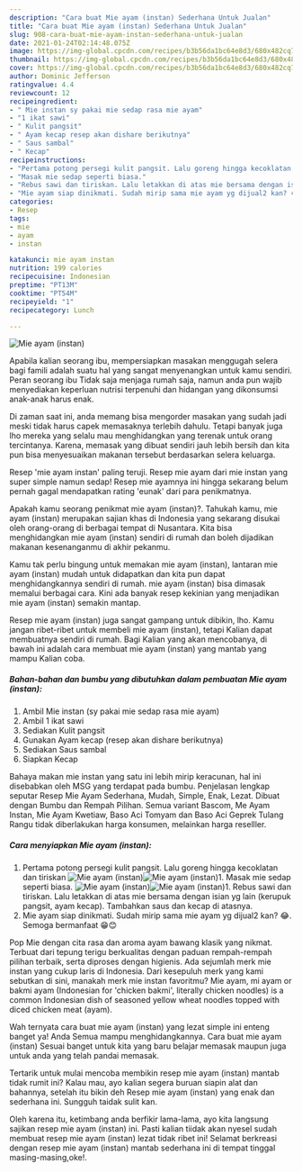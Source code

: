 ```yaml
---
description: "Cara buat Mie ayam (instan) Sederhana Untuk Jualan"
title: "Cara buat Mie ayam (instan) Sederhana Untuk Jualan"
slug: 908-cara-buat-mie-ayam-instan-sederhana-untuk-jualan
date: 2021-01-24T02:14:48.075Z
image: https://img-global.cpcdn.com/recipes/b3b56da1bc64e8d3/680x482cq70/mie-ayam-instan-foto-resep-utama.jpg
thumbnail: https://img-global.cpcdn.com/recipes/b3b56da1bc64e8d3/680x482cq70/mie-ayam-instan-foto-resep-utama.jpg
cover: https://img-global.cpcdn.com/recipes/b3b56da1bc64e8d3/680x482cq70/mie-ayam-instan-foto-resep-utama.jpg
author: Dominic Jefferson
ratingvalue: 4.4
reviewcount: 12
recipeingredient:
- " Mie instan sy pakai mie sedap rasa mie ayam"
- "1 ikat sawi"
- " Kulit pangsit"
- " Ayam kecap resep akan dishare berikutnya"
- " Saus sambal"
- " Kecap"
recipeinstructions:
- "Pertama potong persegi kulit pangsit. Lalu goreng hingga kecoklatan dan tiriskan"
- "Masak mie sedap seperti biasa."
- "Rebus sawi dan tiriskan. Lalu letakkan di atas mie bersama dengan isian yg lain (kerupuk pangsit, ayam kecap). Tambahkan saus dan kecap di atasnya."
- "Mie ayam siap dinikmati. Sudah mirip sama mie ayam yg dijual2 kan? 😂. Semoga bermanfaat 😁😊"
categories:
- Resep
tags:
- mie
- ayam
- instan

katakunci: mie ayam instan 
nutrition: 199 calories
recipecuisine: Indonesian
preptime: "PT13M"
cooktime: "PT54M"
recipeyield: "1"
recipecategory: Lunch

---
```



![Mie ayam (instan)](https://img-global.cpcdn.com/recipes/b3b56da1bc64e8d3/680x482cq70/mie-ayam-instan-foto-resep-utama.jpg)

Apabila kalian seorang ibu, mempersiapkan masakan menggugah selera bagi famili adalah suatu hal yang sangat menyenangkan untuk kamu sendiri. Peran seorang ibu Tidak saja menjaga rumah saja, namun anda pun wajib menyediakan keperluan nutrisi terpenuhi dan hidangan yang dikonsumsi anak-anak harus enak.

Di zaman  saat ini, anda memang bisa mengorder masakan yang sudah jadi meski tidak harus capek memasaknya terlebih dahulu. Tetapi banyak juga lho mereka yang selalu mau menghidangkan yang terenak untuk orang tercintanya. Karena, memasak yang dibuat sendiri jauh lebih bersih dan kita pun bisa menyesuaikan makanan tersebut berdasarkan selera keluarga. 

Resep &#39;mie ayam instan&#39; paling teruji. Resep mie ayam dari mie instan yang super simple namun sedap! Resep mie ayamnya ini hingga sekarang belum pernah gagal mendapatkan rating &#39;eunak&#39; dari para penikmatnya.

Apakah kamu seorang penikmat mie ayam (instan)?. Tahukah kamu, mie ayam (instan) merupakan sajian khas di Indonesia yang sekarang disukai oleh orang-orang di berbagai tempat di Nusantara. Kita bisa menghidangkan mie ayam (instan) sendiri di rumah dan boleh dijadikan makanan kesenanganmu di akhir pekanmu.

Kamu tak perlu bingung untuk memakan mie ayam (instan), lantaran mie ayam (instan) mudah untuk didapatkan dan kita pun dapat menghidangkannya sendiri di rumah. mie ayam (instan) bisa dimasak memalui berbagai cara. Kini ada banyak resep kekinian yang menjadikan mie ayam (instan) semakin mantap.

Resep mie ayam (instan) juga sangat gampang untuk dibikin, lho. Kamu jangan ribet-ribet untuk membeli mie ayam (instan), tetapi Kalian dapat membuatnya sendiri di rumah. Bagi Kalian yang akan mencobanya, di bawah ini adalah cara membuat mie ayam (instan) yang mantab yang mampu Kalian coba.

<!--inarticleads1-->

##### Bahan-bahan dan bumbu yang dibutuhkan dalam pembuatan Mie ayam (instan):

1. Ambil  Mie instan (sy pakai mie sedap rasa mie ayam)
1. Ambil 1 ikat sawi
1. Sediakan  Kulit pangsit
1. Gunakan  Ayam kecap (resep akan dishare berikutnya)
1. Sediakan  Saus sambal
1. Siapkan  Kecap


Bahaya makan mie instan yang satu ini lebih mirip keracunan, hal ini disebabkan oleh MSG yang terdapat pada bumbu. Penjelasan lengkap seputar Resep Mie Ayam Sederhana, Mudah, Simple, Enak, Lezat. Dibuat dengan Bumbu dan Rempah Pilihan. Semua variant Bascom, Me Ayam Instan, Mie Ayam Kwetiaw, Baso Aci Tomyam dan Baso Aci Geprek Tulang Rangu tidak diberlakukan harga konsumen, melainkan harga reselller. 

<!--inarticleads2-->

##### Cara menyiapkan Mie ayam (instan):

1. Pertama potong persegi kulit pangsit. Lalu goreng hingga kecoklatan dan tiriskan
<img src="https://img-global.cpcdn.com/steps/81100d942ee24e1c/160x128cq70/mie-ayam-instan-langkah-memasak-1-foto.jpg" alt="Mie ayam (instan)"><img src="https://img-global.cpcdn.com/steps/e894ba794ed1138c/160x128cq70/mie-ayam-instan-langkah-memasak-1-foto.jpg" alt="Mie ayam (instan)">1. Masak mie sedap seperti biasa.
<img src="https://img-global.cpcdn.com/steps/999871389e314291/160x128cq70/mie-ayam-instan-langkah-memasak-2-foto.jpg" alt="Mie ayam (instan)"><img src="https://img-global.cpcdn.com/steps/f89d1237be200b22/160x128cq70/mie-ayam-instan-langkah-memasak-2-foto.jpg" alt="Mie ayam (instan)">1. Rebus sawi dan tiriskan. Lalu letakkan di atas mie bersama dengan isian yg lain (kerupuk pangsit, ayam kecap). Tambahkan saus dan kecap di atasnya.
1. Mie ayam siap dinikmati. Sudah mirip sama mie ayam yg dijual2 kan? 😂. Semoga bermanfaat 😁😊


Pop Mie dengan cita rasa dan aroma ayam bawang klasik yang nikmat. Terbuat dari tepung terigu berkualitas dengan paduan rempah-rempah pilihan terbaik, serta diproses dengan higienis. Ada sejumlah merk mie instan yang cukup laris di Indonesia. Dari kesepuluh merk yang kami sebutkan di sini, manakah merk mie instan favoritmu? Mie ayam, mi ayam or bakmi ayam (Indonesian for &#39;chicken bakmi&#39;, literally chicken noodles) is a common Indonesian dish of seasoned yellow wheat noodles topped with diced chicken meat (ayam). 

Wah ternyata cara buat mie ayam (instan) yang lezat simple ini enteng banget ya! Anda Semua mampu menghidangkannya. Cara buat mie ayam (instan) Sesuai banget untuk kita yang baru belajar memasak maupun juga untuk anda yang telah pandai memasak.

Tertarik untuk mulai mencoba membikin resep mie ayam (instan) mantab tidak rumit ini? Kalau mau, ayo kalian segera buruan siapin alat dan bahannya, setelah itu bikin deh Resep mie ayam (instan) yang enak dan sederhana ini. Sungguh taidak sulit kan. 

Oleh karena itu, ketimbang anda berfikir lama-lama, ayo kita langsung sajikan resep mie ayam (instan) ini. Pasti kalian tiidak akan nyesel sudah membuat resep mie ayam (instan) lezat tidak ribet ini! Selamat berkreasi dengan resep mie ayam (instan) mantab sederhana ini di tempat tinggal masing-masing,oke!.

